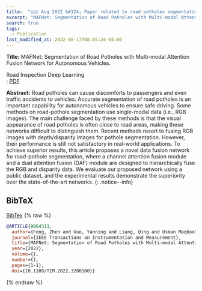 ```yaml
---
title:  "🇭🇰 Aug 2022 &#124; Paper related to road potholes segmentation is accepted in IEEE Transactions on Instrumentation & Measurement (IF: 5.3+)."
excerpt: "MAFNet: Segmentation of Road Potholes with Multi-modal Attention Fusion Network for Autonomous Vehicles"
search: true
tags: 
  - Publication
last_modified_at: 2022-08-17T08:05:34-05:00
---
```


**Title:** MAFNet: Segmentation of Road Potholes with Multi-modal Attention Fusion Network for Autonomous Vehicles.

<span class='keywords' rel='tag'>Road Inspection</span> <span class='keywords' rel='tag'>Deep Learning</span><br><i class="fas fa-link"></i> : <a class='page__taxonomy-item ' href='https://ieeexplore.ieee.org/document/9864311'><i class='fas fa-file-pdf' aria-hidden='true'></i> PDF</a>

**Abstract:** Road potholes can cause discomforts to passengers and even traffic accidents to vehicles. Accurate segmentation of road potholes is an important capability for autonomous vehicles to ensure safe driving. Some methods on road-pothole segmentation use single-modal data (i.e., RGB images). The main challenge faced by these methods is that the visual appearance of road potholes is often close to road areas, making these networks difficult to distinguish them. Recent methods resort to fusing RGB images with depth/disparity images for pothole segmentation. However, their performance is still not satisfactory in real-world applications. To achieve superior results, this article proposes a novel data fusion network for road-pothole segmentation, where a channel attention fusion module and a dual attention fusion (DAF) module are designed to hierarchically fuse the RGB and disparity data. We evaluate our proposed network using a public dataset, and the experimental results demonstrate the superiority over the state-of-the-art networks.
{: .notice--info}

## BibTeX
<a class="page__taxonomy-item " href="/assets/bibtex/MAFNet.bib"><i class="fas fa-download"></i> BibTex</a>
{% raw %}
```bib
@ARTICLE{9864311,
  author={Feng, Zhen and Guo, Yanning and Liang, Qing and Usman Maqbool Bhutta, M. and Wang, Hengli and Liu, Ming and Sun, Yuxiang},
  journal={IEEE Transactions on Instrumentation and Measurement}, 
  title={MAFNet: Segmentation of Road Potholes with Multi-modal Attention Fusion Network for Autonomous Vehicles}, 
  year={2022},
  volume={},
  number={},
  pages={1-1},
  doi={10.1109/TIM.2022.3200100}}
```
{% endraw %}
